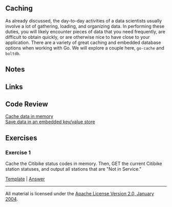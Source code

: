 ## Caching

As already discussed, the day-to-day activities of a data scientists usually involve a lot of gathering, loading, and organizing data.  In performing these duties, you will likely encounter pieces of data that you need frequently, are difficult to obtain quickly, or are otherwise nice to have close to your application.  There are a variety of great caching and embedded database options when working with Go.  We will explore a couple here, `go-cache` and `boltdb`.

## Notes

## Links

## Code Review

[Cache data in memory](example1/example1.go)  
[Save data in an embedded key/value store](example2/example2.go)   

## Exercises

### Exercise 1

Cache the Citibike status codes in memory.  Then, GET the current Citibike station statuses, and output all stations that are "Not in Service."

[Template](exercises/template1/template1.go) |
[Answer](exercises/exercise1/exercise1.go) 

___
All material is licensed under the [Apache License Version 2.0, January 2004](http://www.apache.org/licenses/LICENSE-2.0).
